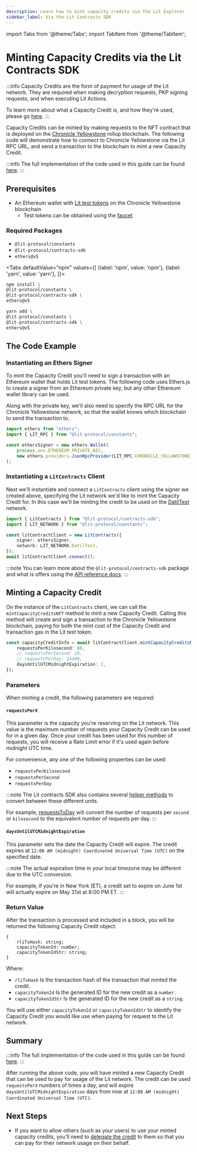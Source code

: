 ```yaml
---
description: Learn how to mint capacity credits via the Lit Explorer
sidebar_label: Via the Lit Contracts SDK
---
```


import Tabs from '@theme/Tabs';
import TabItem from '@theme/TabItem';

# Minting Capacity Credits via the Lit Contracts SDK

:::info
Capacity Credits are the form of payment for usage of the Lit network. They are required when making decryption requests, PKP signing requests, and when executing Lit Actions.

To learn more about what a Capacity Credit is, and how they're used, please go [here](../../../learn/paying-for-lit/capacity-credits).
:::

Capacity Credits can be minted by making requests to the NFT contract that is deployed on the [Chronicle Yellowstone](../../../learn/overview/how-it-works/lit-blockchains/chronicle-yellowstone) rollup blockchain. The following code will demonstrate how to connect to Chronicle Yellowstone via the Lit RPC URL, and send a transaction to the blockchain to mint a new Capacity Credit.

:::info
The full implementation of the code used in this guide can be found [here](https://github.com/LIT-Protocol/developer-guides-code/tree/v2/capacity-credits/minting/via-contracts-sdk).
:::

## Prerequisites

- An Ethereum wallet with [Lit test tokens](../../../learn/overview/how-it-works/overview#the-lit-protocol-token) on the Chronicle Yellowstone blockchain
    - Test tokens can be obtained using the [faucet](https://chronicle-yellowstone-faucet.getlit.dev/)

### Required Packages

- `@lit-protocol/constants`
- `@lit-protocol/contracts-sdk`
- `ethers@v5`

<Tabs
defaultValue="npm"
values={[
{label: 'npm', value: 'npm'},
{label: 'yarn', value: 'yarn'},
]}>
<TabItem value="npm">

```bash
npm install \
@lit-protocol/constants \
@lit-protocol/contracts-sdk \
ethers@v5
```

</TabItem>

<TabItem value="yarn">

```bash
yarn add \
@lit-protocol/constants \
@lit-protocol/contracts-sdk \
ethers@v5
```

</TabItem>
</Tabs>

## The Code Example

### Instantiating an Ethers Signer

To mint the Capacity Credit you'll need to sign a transaction with an Ethereum wallet that holds Lit test tokens. The following code uses Ethers.js to create a signer from an Ethereum private key, but any other Ethereum wallet library can be used.

Along with the private key, we'll also need to specify the RPC URL for the Chronicle Yellowstone network, so that the wallet knows which blockchain to send the transaction to.

```ts
import ethers from "ethers";
import { LIT_RPC } from "@lit-protocol/constants";

const ethersSigner = new ethers.Wallet(
    process.env.ETHEREUM_PRIVATE_KEY,
    new ethers.providers.JsonRpcProvider(LIT_RPC.CHRONICLE_YELLOWSTONE)
);
```

### Instantiating a `LitContracts` Client

Next we'll instantiate and connect a `LitContracts` client using the signer we created above, specifying the Lit network we'd like to mint the Capacity Credit for. In this case we'll be minting the credit to be used on the [DatilTest](../../../learn/overview/how-it-works/lit-networks/testnets#the-datil-test-network) network.

```ts
import { LitContracts } from "@lit-protocol/contracts-sdk";
import { LIT_NETWORK } from "@lit-protocol/constants";

const litContractClient = new LitContracts({
    signer: ethersSigner,
    network: LIT_NETWORK.DatilTest,
});
await litContractClient.connect();
```

:::note
You can learn more about the `@lit-protocol/contracts-sdk` package and what is offers using the [API reference docs](https://v7-api-doc-lit-js-sdk.vercel.app/classes/contracts_sdk_src.LitContracts.html).
:::

## Minting a Capacity Credit

On the instance of the `LitContracts` client, we can call the `mintCapacityCreditsNFT` method to mint a new Capacity Credit. Calling this method will create and sign a transaction to the Chronicle Yellowstone blockchain, paying for both the mint cost of the Capacity Credit and transaction gas in the Lit test token.

```ts
const capacityCreditInfo = await litContractClient.mintCapacityCreditsNFT({
    requestsPerKilosecond: 80,
    // requestsPerSecond: 10,
    // requestsPerDay: 14400,
    daysUntilUTCMidnightExpiration: 1,
});
```

### Parameters

When minting a credit, the following parameters are required:

#### `requestsPerX`

This parameter is the capacity you're reserving on the Lit network. This value is the maximum number of requests your Capacity Credit can be used for in a given day. Once your credit has been used for this number of requests, you will receive a Rate Limit error if it's used again before midnight UTC time.

For convenience, any one of the following properties can be used: 

- `requestsPerKilosecond`
- `requestsPerSecond`
- `requestsPerDay`

:::note
The Lit contracts SDK also contains several [helper methods](https://v7-api-doc-lit-js-sdk.vercel.app/modules/contracts_sdk_src.html) to convert between these different units.

For example, [requestsToDay](https://v7-api-doc-lit-js-sdk.vercel.app/functions/contracts_sdk_src.requestsToDay.html) will convert the number of requests per `second` or `kilosecond` to the equivalent number of requests per day.
:::

#### `daysUntilUTCMidnightExpiration`

This parameter sets the date the Capacity Credit will expire. The credit expires at `12:00 AM (midnight) Coordinated Universal Time (UTC)` on the specified date.

:::note
The actual expiration time in your local timezone may be different due to the UTC conversion.

For example, if you're in New York (ET), a credit set to expire on June 1st will actually expire on May 31st at 8:00 PM ET.
:::

### Return Value

After the transaction is processed and included in a block, you will be returned the following Capacity Credit object:

```
{
    rliTxHash: string;
    capacityTokenId: number;
    capacityTokenIdStr: string;
}
```

Where:

- `rliTxHash` Is the transaction hash of the transaction that minted the credit.
- `capacityTokenId` Is the generated ID for the new credit as a `number`.
- `capacityTokenIdStr` Is the generated ID for the new credit as a `string`.

You will use either `capacityTokenId` or `capacityTokenIdStr` to identify the Capacity Credit you would like use when paying for request to the Lit network.

## Summary

:::info
The full implementation of the code used in this guide can be found [here](https://github.com/LIT-Protocol/developer-guides-code/tree/v2/capacity-credits/minting/via-contracts-sdk).
:::

After running the above code, you will have minted a new Capacity Credit that can be used to pay for usage of the Lit network. The credit can be used `requestsPerX` numbers of times a day, and will expire `daysUntilUTCMidnightExpiration` days from now at `12:00 AM (midnight) Coordinated Universal Time (UTC)`.

## Next Steps

- If you want to allow others (such as your users) to use your minted capacity credits, you'll need to [delegate the credit](../delegating/to-an-eth-address) to them so that you can pay for their network usage on their behalf.
